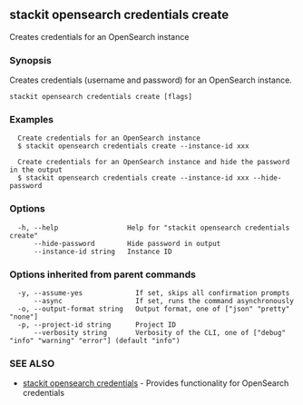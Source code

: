 ## stackit opensearch credentials create

Creates credentials for an OpenSearch instance

### Synopsis

Creates credentials (username and password) for an OpenSearch instance.

```
stackit opensearch credentials create [flags]
```

### Examples

```
  Create credentials for an OpenSearch instance
  $ stackit opensearch credentials create --instance-id xxx

  Create credentials for an OpenSearch instance and hide the password in the output
  $ stackit opensearch credentials create --instance-id xxx --hide-password
```

### Options

```
  -h, --help                 Help for "stackit opensearch credentials create"
      --hide-password        Hide password in output
      --instance-id string   Instance ID
```

### Options inherited from parent commands

```
  -y, --assume-yes             If set, skips all confirmation prompts
      --async                  If set, runs the command asynchronously
  -o, --output-format string   Output format, one of ["json" "pretty" "none"]
  -p, --project-id string      Project ID
      --verbosity string       Verbosity of the CLI, one of ["debug" "info" "warning" "error"] (default "info")
```

### SEE ALSO

* [stackit opensearch credentials](./stackit_opensearch_credentials.md)	 - Provides functionality for OpenSearch credentials

